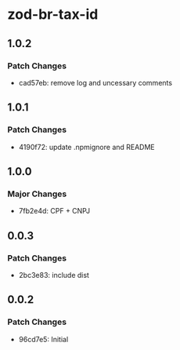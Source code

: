 # zod-br-tax-id

## 1.0.2

### Patch Changes

- cad57eb: remove log and uncessary comments

## 1.0.1

### Patch Changes

- 4190f72: update .npmignore and README

## 1.0.0

### Major Changes

- 7fb2e4d: CPF + CNPJ

## 0.0.3

### Patch Changes

- 2bc3e83: include dist

## 0.0.2

### Patch Changes

- 96cd7e5: Initial
